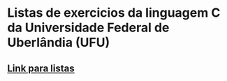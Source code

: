 # Listas de exercicios da linguagem C da Universidade Federal de Uberlândia (UFU)
## [Link para listas](https://programacaodescomplicada.wordpress.com/complementar/)
